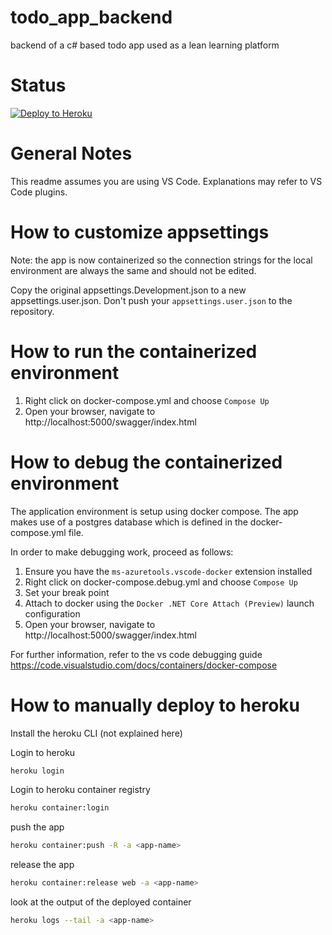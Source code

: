 # todo_app_backend
backend of a c# based todo app used as a lean learning platform

# Status

[![Deploy to Heroku](https://github.com/jacques-ro/todo_app_backend/actions/workflows/deploy-heroku.yml/badge.svg)](https://github.com/jacques-ro/todo_app_backend/actions/workflows/deploy-heroku.yml)

# General Notes

This readme assumes you are using VS Code. Explanations may refer to VS Code plugins.

# How to customize appsettings

Note: the app is now containerized so the connection strings for the local environment are always the same and should not be edited.

Copy the original appsettings.Development.json to a new appsettings.user.json. Don't push your `appsettings.user.json` to the repository.

# How to run the containerized environment

1. Right click on docker-compose.yml and choose `Compose Up`
2. Open your browser, navigate to http://localhost:5000/swagger/index.html

# How to debug the containerized environment

The application environment is setup using docker compose. The app makes use of a postgres database which is defined in the docker-compose.yml file.

In order to make debugging work, proceed as follows:

1. Ensure you have the `ms-azuretools.vscode-docker` extension installed
2. Right click on docker-compose.debug.yml and choose `Compose Up`
3. Set your break point
4. Attach to docker using the `Docker .NET Core Attach (Preview)` launch configuration
5. Open your browser, navigate to http://localhost:5000/swagger/index.html

For further information, refer to the vs code debugging guide https://code.visualstudio.com/docs/containers/docker-compose

# How to manually deploy to heroku

Install the heroku CLI (not explained here)

Login to heroku

```bash
heroku login
```

Login to heroku container registry

```bash
heroku container:login
```

push the app

```bash
heroku container:push -R -a <app-name>
```

release the app

```bash
heroku container:release web -a <app-name>
```

look at the output of the deployed container

```bash
heroku logs --tail -a <app-name>
```
